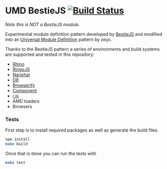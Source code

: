 UMD BestieJS [![Build Status](https://travis-ci.org/oxyc/umd-bestiejs.png)](https://travis-ci.org/oxyc/umd-bestiejs)
============

_Note this is NOT a BestieJS module._

Experimental module definition pattern developed by [BestieJS](https://github.com/bestiejs)
and modified into an [Universal Module Definition](https://github.com/umdjs/umd) pattern by oxyc.

Thanks to the BestieJS pattern a series of environments and build systems are
supported and tested in this repository:

- [Rhino](https://developer.mozilla.org/en-US/docs/Rhino)
- [RingoJS](http://ringojs.org)
- [Narwhal](https://github.com/280north/narwhal)
- [D8](http://code.google.com/p/v8/)
- [Browserify](http://browserify.org/)
- [Component](http://component.io/)
- [r.js](http://requirejs.org/docs/optimization.html)
- AMD loaders
- Browsers

### Tests

First step is to install required packages as well as generate the build files.

```sh
npm install
make build
```

Once that is done you can run the tests with

```sh
make test
```
